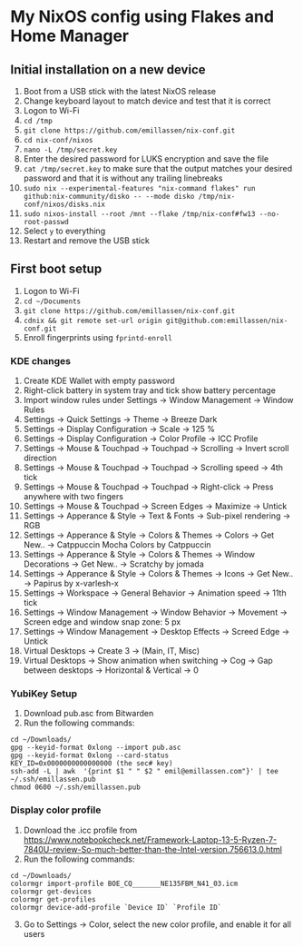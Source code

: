 # My NixOS config using Flakes and Home Manager

## Initial installation on a new device

1. Boot from a USB stick with the latest NixOS release
1. Change keyboard layout to match device and test that it is correct
1. Logon to Wi-Fi
1. `cd /tmp`
1. `git clone https://github.com/emillassen/nix-conf.git`
1. `cd nix-conf/nixos`
1. `nano -L /tmp/secret.key`
1. Enter the desired password for LUKS encryption and save the file
1. `cat /tmp/secret.key` to make sure that the output matches your desired password and that it is without any trailing linebreaks
1. `sudo nix --experimental-features "nix-command flakes" run github:nix-community/disko -- --mode disko /tmp/nix-conf/nixos/disks.nix`
1. `sudo nixos-install --root /mnt --flake /tmp/nix-conf#fw13 --no-root-passwd`
1. Select `y` to everything
1. Restart and remove the USB stick

## First boot setup

1. Logon to Wi-Fi
1. `cd ~/Documents`
1. `git clone https://github.com/emillassen/nix-conf.git`
1. `cdnix && git remote set-url origin git@github.com:emillassen/nix-conf.git`
1. Enroll fingerprints using `fprintd-enroll`

### KDE changes

1. Create KDE Wallet with empty password
1. Right-click battery in system tray and tick show battery percentage
1. Import window rules under Settings -> Window Management -> Window Rules
1. Settings -> Quick Settings -> Theme -> Breeze Dark
1. Settings -> Display Configuration -> Scale -> 125 %
1. Settings -> Display Configuration -> Color Profile -> ICC Profile
1. Settings -> Mouse & Touchpad -> Touchpad -> Scrolling -> Invert scroll direction
1. Settings -> Mouse & Touchpad -> Touchpad -> Scrolling speed -> 4th tick
1. Settings -> Mouse & Touchpad -> Touchpad -> Right-click -> Press anywhere with two fingers
1. Settings -> Mouse & Touchpad -> Screen Edges -> Maximize -> Untick
1. Settings -> Apperance & Style -> Text & Fonts -> Sub-pixel rendering -> RGB
1. Settings -> Apperance & Style -> Colors & Themes -> Colors -> Get New.. -> Catppuccin Mocha Colors by Catppuccin
1. Settings -> Apperance & Style -> Colors & Themes -> Window Decorations -> Get New.. -> Scratchy by jomada
1. Settings -> Apperance & Style -> Colors & Themes -> Icons -> Get New.. -> Papirus by x-varlesh-x
1. Settings -> Workspace -> General Behavior -> Animation speed -> 11th tick
1. Settings -> Window Management -> Window Behavior -> Movement -> Screen edge and window snap zone: 5 px
1. Settings -> Window Management -> Desktop Effects -> Screed Edge -> Untick
1. Virtual Desktops -> Create 3 -> (Main, IT, Misc)
1. Virtual Desktops -> Show animation when switching -> Cog -> Gap between desktops -> Horizontal & Vertical -> 0

### YubiKey Setup

1. Download pub.asc from Bitwarden
1. Run the following commands:

```
cd ~/Downloads/
gpg --keyid-format 0xlong --import pub.asc
gpg --keyid-format 0xlong --card-status
KEY_ID=0x0000000000000000 (the sec# key)
ssh-add -L | awk  '{print $1 " " $2 " emil@emillassen.com"}' | tee ~/.ssh/emillassen.pub
chmod 0600 ~/.ssh/emillassen.pub
```

### Display color profile

1. Download the .icc profile from https://www.notebookcheck.net/Framework-Laptop-13-5-Ryzen-7-7840U-review-So-much-better-than-the-Intel-version.756613.0.html
1. Run the following commands:

```
cd ~/Downloads/
colormgr import-profile BOE_CQ_______NE135FBM_N41_03.icm
colormgr get-devices
colormgr get-profiles
colormgr device-add-profile `Device ID` `Profile ID`
```

3. Go to Settings -> Color, select the new color profile, and enable it for all users
